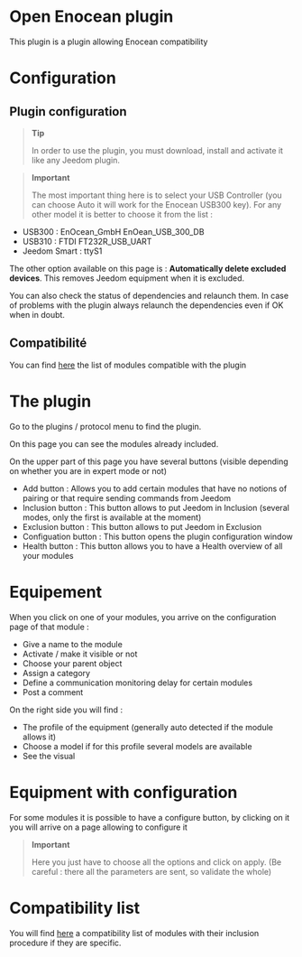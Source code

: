 # Open Enocean plugin

This plugin is a plugin allowing Enocean compatibility

# Configuration

## Plugin configuration

> **Tip**
>
> In order to use the plugin, you must download, install and activate it like any Jeedom plugin.

> **Important**
>
> The most important thing here is to select your USB Controller (you can choose Auto it will work for the Enocean USB300 key). For any other model it is better to choose it from the list :

-   USB300 : EnOcean\_GmbH EnOean\_USB\_300\_DB
-   USB310 : FTDI FT232R\_USB\_UART
-   Jeedom Smart : ttyS1

The other option available on this page is : **Automatically delete excluded devices**. This removes Jeedom equipment when it is excluded.

You can also check the status of dependencies and relaunch them. In case of problems with the plugin always relaunch the dependencies even if OK when in doubt.

## Compatibilité

You can find [here](https://compatibility.jeedom.com/index.php?v=d&p=home&plugin=openenocean) the list of modules compatible with the plugin

# The plugin

Go to the plugins / protocol menu to find the plugin.

On this page you can see the modules already included.

On the upper part of this page you have several buttons (visible depending on whether you are in expert mode or not)

-   Add button : Allows you to add certain modules that have no notions of pairing or that require sending commands from Jeedom
-   Inclusion button : This button allows to put Jeedom in Inclusion (several modes, only the first is available at the moment)
-   Exclusion button : This button allows to put Jeedom in Exclusion
-   Configuation button : This button opens the plugin configuration window
-   Health button : This button allows you to have a Health overview of all your modules

# Equipement

When you click on one of your modules, you arrive on the configuration page of that module :

-   Give a name to the module
-   Activate / make it visible or not
-   Choose your parent object
-   Assign a category
-   Define a communication monitoring delay for certain modules
-   Post a comment

On the right side you will find :

-   The profile of the equipment (generally auto detected if the module allows it)
-   Choose a model if for this profile several models are available
-   See the visual

# Equipment with configuration

For some modules it is possible to have a configure button, by clicking on it you will arrive on a page allowing to configure it

> **Important**
>
> Here you just have to choose all the options and click on apply. (Be careful : there all the parameters are sent, so validate the whole)

# Compatibility list

You will find [here](https://compatibility.jeedom.com/index.php?v=d&p=home&search=&plugin=openenocean) a compatibility list of modules with their inclusion procedure if they are specific.
